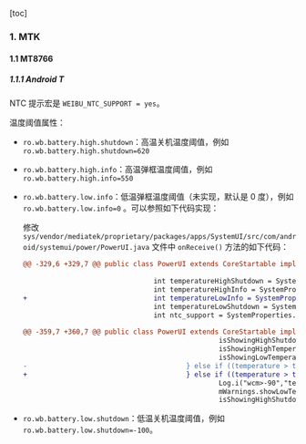 [toc]

### 1. MTK

#### 1.1 MT8766

##### 1.1.1 Android T

NTC 提示宏是 `WEIBU_NTC_SUPPORT = yes`。

温度阈值属性：

+ `ro.wb.battery.high.shutdown`：高温关机温度阈值，例如 `ro.wb.battery.high.shutdown=620`

+ `ro.wb.battery.high.info`：高温弹框温度阈值，例如 `ro.wb.battery.high.info=550`

+ `ro.wb.battery.low.info`：低温弹框温度阈值（未实现，默认是 0 度），例如 `ro.wb.battery.low.info=0` 。可以参照如下代码实现：

  修改 `sys/vendor/mediatek/proprietary/packages/apps/SystemUI/src/com/android/systemui/power/PowerUI.java` 文件中 `onReceive()` 方法的如下代码：

  ```diff
  @@ -329,6 +329,7 @@ public class PowerUI extends CoreStartable implements CommandQueue.Callbacks {
                                  
                                  int temperatureHighShutdown = SystemProperties.getInt("ro.wb.battery.high.shutdown", 620);
                                  int temperatureHighInfo = SystemProperties.getInt("ro.wb.battery.high.info", 550);
  +                               int temperatureLowInfo = SystemProperties.getInt("ro.wb.battery.low.info", 0);
                                  int temperatureLowShutdown = SystemProperties.getInt("ro.wb.battery.low.shutdown", -100);
                                  int ntc_support = SystemProperties.getInt("ro.wb.ntc_support", 0);
                                  
  @@ -359,7 +360,7 @@ public class PowerUI extends CoreStartable implements CommandQueue.Callbacks {
                                                  isShowingHighShutdownDialog = false;
                                                  isShowingHighTemperatureDialog = false;
                                                  isShowingLowTemperatureDialog = false;
  -                                       } else if ((temperature > temperatureLowShutdown &&  temperature <=0) && !isShowingLowTemperatureDialog) {
  +                                       } else if ((temperature > temperatureLowShutdown &&  temperature <=temperatureLowInfo) && !isShowingLowTemperatureDialog) {
                                                  Log.i("wcm>-90","temperature --> :"+temperature);
                                                  mWarnings.showLowTemperatureDialog();
                                                  isShowingHighShutdownDialog = false;
  ```

+ `ro.wb.battery.low.shutdown`：低温关机温度阈值，例如 `ro.wb.battery.low.shutdown=-100`。